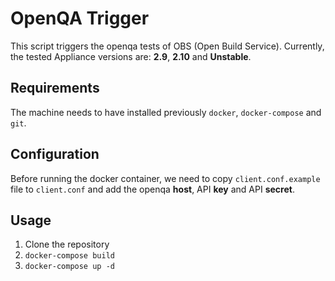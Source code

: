 # OpenQA Trigger
This script triggers the openqa tests of OBS (Open Build Service). Currently,
the tested Appliance versions are: **2.9**, **2.10** and **Unstable**.

## Requirements
The machine needs to have installed previously `docker`, `docker-compose` and `git`.

## Configuration
Before running the docker container, we need to copy `client.conf.example` file
to `client.conf` and add the openqa **host**, API **key** and API **secret**.

## Usage
1. Clone the repository
1. `docker-compose build`
1. `docker-compose up -d`

